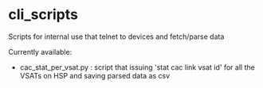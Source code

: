 # cli_scripts
Scripts for internal use that telnet to devices and fetch/parse data

Currently available:
  - cac_stat_per_vsat.py : script that issuing 'stat cac link vsat id' for all the VSATs on HSP and saving parsed data as csv
